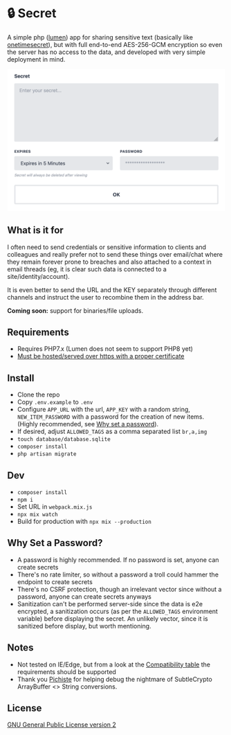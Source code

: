 # 🔒 Secret
A simple php ([lumen](https://lumen.laravel.com)) app for sharing sensitive text (basically like [onetimesecret](https://onetimesecret.com)), but with full end-to-end AES-256-GCM encryption so even the server has no access to the data, and developed with very simple deployment in mind.

![Screenshot](screenshot.png)

## What is it for
I often need to send credentials or sensitive information to clients and colleagues and really prefer not to send these things over email/chat where they remain forever prone to breaches and also attached to a context in email threads (eg, it is clear such data is connected to a site/identity/account).

It is even better to send the URL and the KEY separately through different channels and instruct the user to recombine them in the address bar.

**Coming soon:** support for binaries/file uploads.

## Requirements
- Requires PHP7.x (Lumen does not seem to support PHP8 yet)
- [Must be hosted/served over https with a proper certificate](https://developer.mozilla.org/en-US/docs/Web/API/SubtleCrypto)

## Install
- Clone the repo
- Copy `.env.example` to `.env`
- Configure `APP_URL` with the url, `APP_KEY` with a random string, `NEW_ITEM_PASSWORD` with a password for the creation of new items. (Highly recommended, see [Why set a password](#why-set-a-password)).
- If desired, adjust `ALLOWED_TAGS` as a comma separated list `br,a,img`
- `touch database/database.sqlite`
- `composer install`
- `php artisan migrate`

## Dev
- `composer install`
- `npm i`
- Set URL in `webpack.mix.js`
- `npx mix watch`
- Build for production with `npx mix --production`

## Why Set a Password?
- A password is highly recommended. If no password is set, anyone can create secrets
- There's no rate limiter, so without a password a troll could hammer the endpoint to create secrets
- There's no CSRF protection, though an irrelevant vector since without a password, anyone can create secrets anyways
- Sanitization can't be performed server-side since the data is e2e encrypted, a sanitization occurs (as per the `ALLOWED_TAGS` environment variable) before displaying the secret. An unlikely vector, since it is sanitized before display, but worth mentioning.

## Notes
- Not tested on IE/Edge, but from a look at the [Compatibility table](https://developer.mozilla.org/en-US/docs/Web/API/SubtleCrypto#browser_compatibility) the requirements should be supported
- Thank you [Pichiste](https://github.com/pichiste) for helping debug the nightmare of SubtleCrypto ArrayBuffer <> String conversions.

## License
[GNU General Public License version 2](https://opensource.org/licenses/GPL-2.0)
